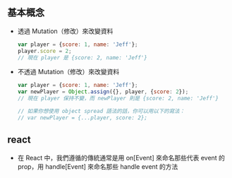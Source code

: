 ## 基本概念 ##

- 透過 Mutation（修改）來改變資料
    ```js
    var player = {score: 1, name: 'Jeff'};
    player.score = 2;
    // 現在 player 是 {score: 2, name: 'Jeff'}
    ```
- 不透過 Mutation（修改）來改變資料
    ```js
    var player = {score: 1, name: 'Jeff'};
    var newPlayer = Object.assign({}, player, {score: 2});
    // 現在 player 保持不變，而 newPlayer 則是 {score: 2, name: 'Jeff'}

    // 如果你想使用 object spread 語法的話，你可以用以下的寫法：
    // var newPlayer = {...player, score: 2};
    ```

## react ##

- 在 React 中，我們遵循的傳統通常是用 on\[Event\] 來命名那些代表 event 的 prop，用 handle\[Event\] 來命名那些 handle event 的方法
